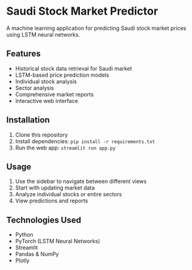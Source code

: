 # Saudi Stock Market Predictor

A machine learning application for predicting Saudi stock market prices using LSTM neural networks.

## Features

- Historical stock data retrieval for Saudi market
- LSTM-based price prediction models
- Individual stock analysis
- Sector analysis
- Comprehensive market reports
- Interactive web interface

## Installation

1. Clone this repository
2. Install dependencies: `pip install -r requirements.txt`
3. Run the web app: `streamlit run app.py`

## Usage

1. Use the sidebar to navigate between different views
2. Start with updating market data
3. Analyze individual stocks or entire sectors
4. View predictions and reports

## Technologies Used

- Python
- PyTorch (LSTM Neural Networks)
- Streamlit
- Pandas & NumPy
- Plotly